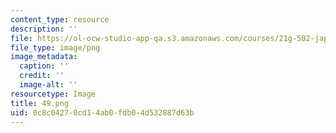```yaml
---
content_type: resource
description: ''
file: https://ol-ocw-studio-app-qa.s3.amazonaws.com/courses/21g-502-japanese-ii-spring-2020/0c8c04270cd14ab0fdb04d532887d63b_49.png
file_type: image/png
image_metadata:
  caption: ''
  credit: ''
  image-alt: ''
resourcetype: Image
title: 49.png
uid: 0c8c0427-0cd1-4ab0-fdb0-4d532887d63b
---
```

